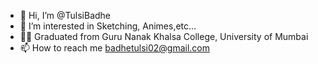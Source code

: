 - 👋 Hi, I’m @TulsiBadhe
- 👀 I’m interested in Sketching, Animes,etc...
- 👩‍🎓 Graduated from Guru Nanak Khalsa College, University of Mumbai
- 📫 How to reach me badhetulsi02@gmail.com

<!---
TulsiBadhe/TulsiBadhe is a ✨ special ✨ repository because its `README.md` (this file) appears on your GitHub profile.
You can click the Preview link to take a look at your changes.
--->
